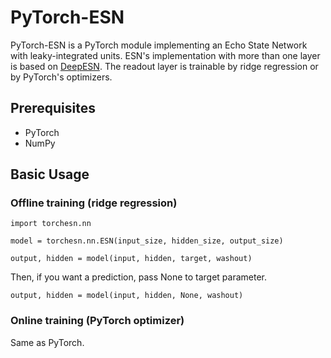 # PyTorch-ESN

PyTorch-ESN is a PyTorch module implementing an Echo State Network with leaky-integrated units. ESN's implementation with more than one layer is based on [DeepESN](https://arxiv.org/abs/1712.04323). The readout layer is trainable by ridge regression or by PyTorch's optimizers.

## Prerequisites

* PyTorch
* NumPy

## Basic Usage

### Offline training (ridge regression)

```
import torchesn.nn

model = torchesn.nn.ESN(input_size, hidden_size, output_size)

output, hidden = model(input, hidden, target, washout)
```
Then, if you want a prediction, pass None to target parameter.

```
output, hidden = model(input, hidden, None, washout)
```

### Online training (PyTorch optimizer)

Same as PyTorch.